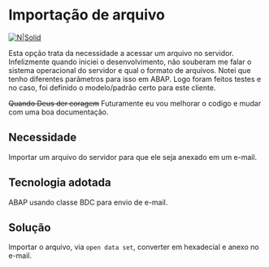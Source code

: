 # Importação de arquivo #

[![N|Solid](https://wiki.scn.sap.com/wiki/download/attachments/1710/ABAP%20Development.png?version=1&modificationDate=1446673897000&api=v2)](https://www.sap.com/brazil/developer.html)

Esta opção trata da necessidade a acessar um arquivo no servidor. Infelizmente quando iniciei o desenvolvimento, não souberam me falar o sistema operacional do servidor e qual o formato de arquivos. Notei que tenho diferentes parâmetros para isso em ABAP. Logo foram feitos testes e no caso, foi definido o modelo/padrão certo para este cliente.

~~Quando Deus der coragem~~ Futuramente eu vou melhorar o codigo e mudar com uma boa documentação.

## Necessidade ##
Importar um arquivo do servidor para que ele seja anexado em um e-mail.

## Tecnologia adotada ##
ABAP usando classe BDC para envio de e-mail.

## Solução ##
Importar o arquivo, via `open data set`, converter em hexadecial e anexo no e-mail.
